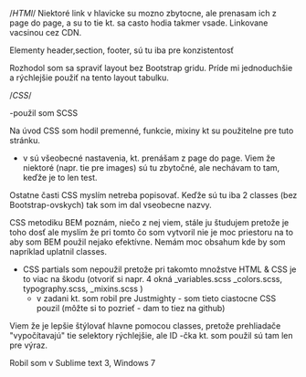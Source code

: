 /*HTMl*/
Niektoré link v hlavicke su mozno zbytocne, ale prenasam ich z page do page, a su to tie kt. sa casto hodia takmer vsade. Linkovane vacsinou cez CDN.

Elementy header,section, footer, sú tu iba pre konzistentosť

Rozhodol som sa spraviť layout bez Bootstrap gridu. Príde mi jednoduchšie a rýchlejšie použiť na tento layout tabulku.

/*CSS*/

-použil som SCSS

Na úvod CSS som hodil premenné, funkcie, mixiny kt su použitelne pre tuto stránku.
 - v <!-- GLOBAL --> sú všeobecné nastavenia, kt. prenášam z page do page. Viem že niektoré (napr. tie pre images) sú tu zbytočné, ale nechávam to tam, keďže je to len test.

Ostatne časti CSS myslím netreba popisovať.
Keďže sú tu iba 2 classes (bez Bootstrap-ovskych) tak som im dal vseobecne nazvy.

CSS metodiku BEM poznám, niečo z nej viem, stále ju študujem pretože je toho dosť ale myslím že pri tomto čo som vytvoril nie je moc priestoru na to aby som BEM použil nejako efektívne.
Nemám moc obsahum kde by som napríklad uplatnil classes.

 - CSS partials som nepoužil pretože pri takomto množstve HTML & CSS  je to viac na škodu (otvoriť si napr. 4 okná _variables.scss _colors.scss, typography.scss, _mixins.scss )
   - v zadani kt. som robil pre Justmighty - som tieto ciastocne CSS pouzil (môžte si to pozrieť - dam to tiez na github)

Viem že je lepšie štýlovať hlavne pomocou classes, pretože prehliadače "vypočítavajú" tie selektory rýchlejšie, ale ID -čka kt. som použil sú tam len pre výraz.

Robil som v Sublime text 3, Windows 7


